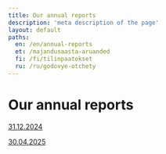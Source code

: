 ```yaml
---
title: Our annual reports
description: 'meta description of the page'
layout: default
paths:
  en: /en/annual-reports
  et: /majandusaasta-aruanded
  fi: /fi/tilinpaatokset
  ru: /ru/godovye-otchety
---
```


# Our annual reports

[31.12.2024](/doc/annual-reports/31.12.2024.pdf)

[30.04.2025](/doc/annual-reports/30.04.2025.pdf)
